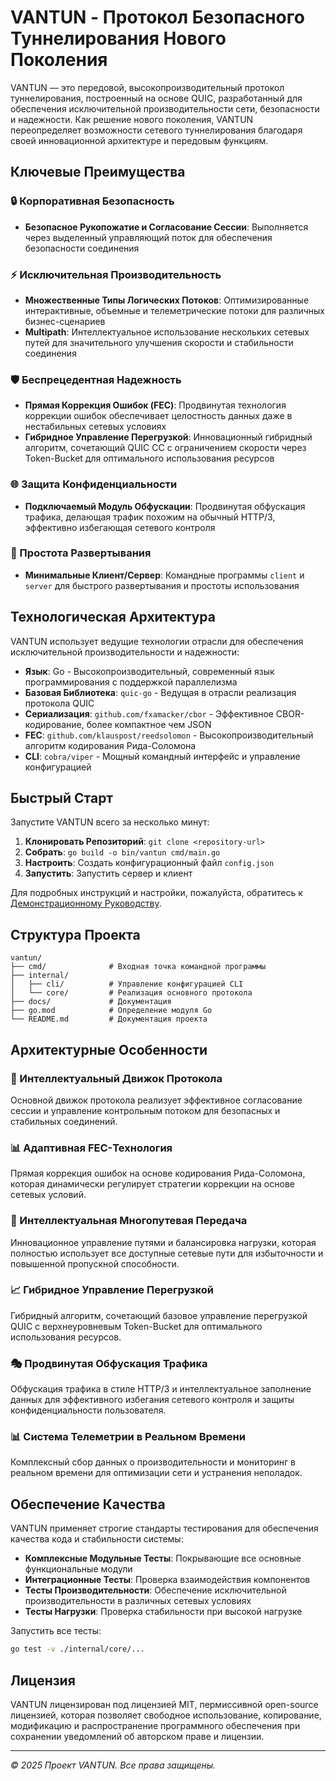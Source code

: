 # VANTUN - Протокол Безопасного Туннелирования Нового Поколения

VANTUN — это передовой, высокопроизводительный протокол туннелирования, построенный на основе QUIC, разработанный для обеспечения исключительной производительности сети, безопасности и надежности. Как решение нового поколения, VANTUN переопределяет возможности сетевого туннелирования благодаря своей инновационной архитектуре и передовым функциям.

## Ключевые Преимущества

### 🔒 Корпоративная Безопасность
- **Безопасное Рукопожатие и Согласование Сессии**: Выполняется через выделенный управляющий поток для обеспечения безопасности соединения

### ⚡ Исключительная Производительность
- **Множественные Типы Логических Потоков**: Оптимизированные интерактивные, объемные и телеметрические потоки для различных бизнес-сценариев
- **Multipath**: Интеллектуальное использование нескольких сетевых путей для значительного улучшения скорости и стабильности соединения

### 🛡️ Беспрецедентная Надежность
- **Прямая Коррекция Ошибок (FEC)**: Продвинутая технология коррекции ошибок обеспечивает целостность данных даже в нестабильных сетевых условиях
- **Гибридное Управление Перегрузкой**: Инновационный гибридный алгоритм, сочетающий QUIC CC с ограничением скорости через Token-Bucket для оптимального использования ресурсов

### 🌐 Защита Конфиденциальности
- **Подключаемый Модуль Обфускации**: Продвинутая обфускация трафика, делающая трафик похожим на обычный HTTP/3, эффективно избегающая сетевого контроля

### 🚀 Простота Развертывания
- **Минимальные Клиент/Сервер**: Командные программы `client` и `server` для быстрого развертывания и простоты использования

## Технологическая Архитектура

VANTUN использует ведущие технологии отрасли для обеспечения исключительной производительности и надежности:

- **Язык**: Go - Высокопроизводительный, современный язык программирования с поддержкой параллелизма
- **Базовая Библиотека**: `quic-go` - Ведущая в отрасли реализация протокола QUIC
- **Сериализация**: `github.com/fxamacker/cbor` - Эффективное CBOR-кодирование, более компактное чем JSON
- **FEC**: `github.com/klauspost/reedsolomon` - Высокопроизводительный алгоритм кодирования Рида-Соломона
- **CLI**: `cobra/viper` - Мощный командный интерфейс и управление конфигурацией

## Быстрый Старт

Запустите VANTUN всего за несколько минут:

1. **Клонировать Репозиторий**: `git clone <repository-url>`
2. **Собрать**: `go build -o bin/vantun cmd/main.go`
3. **Настроить**: Создать конфигурационный файл `config.json`
4. **Запустить**: Запустить сервер и клиент

Для подробных инструкций и настройки, пожалуйста, обратитесь к [Демонстрационному Руководству](DEMOGUIDE_ru.md).

## Структура Проекта

```
vantun/
├── cmd/              # Входная точка командной программы
├── internal/
│   ├── cli/          # Управление конфигурацией CLI
│   └── core/         # Реализация основного протокола
├── docs/             # Документация
├── go.mod            # Определение модуля Go
└── README.md         # Документация проекта
```

## Архитектурные Особенности

### 🔧 Интеллектуальный Движок Протокола
Основной движок протокола реализует эффективное согласование сессии и управление контрольным потоком для безопасных и стабильных соединений.

### 📊 Адаптивная FEC-Технология
Прямая коррекция ошибок на основе кодирования Рида-Соломона, которая динамически регулирует стратегии коррекции на основе сетевых условий.

### 🔄 Интеллектуальная Многопутевая Передача
Инновационное управление путями и балансировка нагрузки, которая полностью использует все доступные сетевые пути для избыточности и повышенной пропускной способности.

### 📈 Гибридное Управление Перегрузкой
Гибридный алгоритм, сочетающий базовое управление перегрузкой QUIC с верхнеуровневым Token-Bucket для оптимального использования ресурсов.

### 🎭 Продвинутая Обфускация Трафика
Обфускация трафика в стиле HTTP/3 и интеллектуальное заполнение данных для эффективного избегания сетевого контроля и защиты конфиденциальности пользователя.

### 📊 Система Телеметрии в Реальном Времени
Комплексный сбор данных о производительности и мониторинг в реальном времени для оптимизации сети и устранения неполадок.

## Обеспечение Качества

VANTUN применяет строгие стандарты тестирования для обеспечения качества кода и стабильности системы:

- **Комплексные Модульные Тесты**: Покрывающие все основные функциональные модули
- **Интеграционные Тесты**: Проверка взаимодействия компонентов
- **Тесты Производительности**: Обеспечение исключительной производительности в различных сетевых условиях
- **Тесты Нагрузки**: Проверка стабильности при высокой нагрузке

Запустить все тесты:

```bash
go test -v ./internal/core/...
```

## Лицензия

VANTUN лицензирован под лицензией MIT, пермиссивной open-source лицензией, которая позволяет свободное использование, копирование, модификацию и распространение программного обеспечения при сохранении уведомлений об авторском праве и лицензии.

---

*© 2025 Проект VANTUN. Все права защищены.*